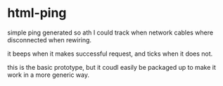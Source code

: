 # html-ping

simple ping generated so ath I could track when network cables where disconnected when rewiring.

it beeps when it makes successful request, and ticks when it does not.

this is the basic prototype, but it coudl easily be packaged up to make it work in a more generic way.

